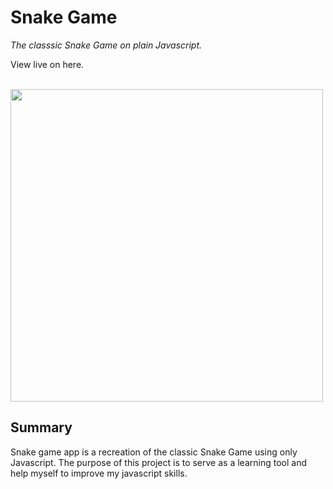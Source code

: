 # Snake Game

_The classsic Snake Game on plain Javascript._

View live on here.

<br>

<img src="demo.png" width="500">

## Summary

Snake game app is a recreation of the classic Snake Game using only Javascript. The purpose of this project is to serve as a learning tool and help myself to improve my javascript skills.